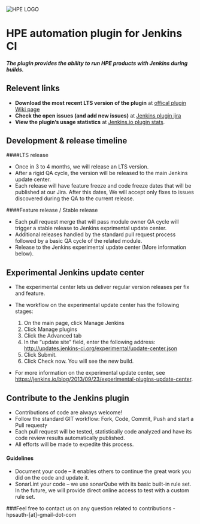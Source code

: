 ![HPE LOGO](https://upload.wikimedia.org/wikipedia/commons/thumb/4/46/Hewlett_Packard_Enterprise_logo.svg/200px-Hewlett_Packard_Enterprise_logo.svg.png)

# HPE automation plugin for Jenkins CI                        
##### The plugin provides the ability to run HPE products with Jenkins during builds.

## Relevent links
-	**Download the most recent LTS version of the plugin** at [offical plugin Wiki page](https://wiki.jenkins-ci.org/display/JENKINS/HP+Application+Automation+Tools)
-	**Check the open issues (and add new issues)** at [Jenkins plugin jira](https://issues.jenkins-ci.org/issues/?jql=project%20%3D%20JENKINS%20AND%20component%20%3D%20hp-application-automation-tools-plugin)
-	**View the plugin’s usage statistics** at [Jenkins.io plugin stats](http://stats.jenkins.io/plugin-installation-trend/hp-application-automation-tools-plugin.stats.json).

## Development & release timeline 
####LTS release
- Once in 3 to 4 months, we will release an LTS version.
- After a rigid QA cycle, the version will be released to the main Jenkins update center.
- Each release will have feature freeze and code freeze dates that will be published at our Jira. After this dates, We will accept only fixes to issues discovered during the QA to the current release.

####Feature release / Stable release
-	Each pull request merge that will pass module owner QA cycle will trigger a stable release to Jenkins exprimental update center.
- Additional releases handled by the standard pull request process followed by a basic QA cycle of the related module.
-	Release to the Jenkins experimental update center (More information below).
  
## Experimental Jenkins update center
- The experimental center lets us deliver regular version releases per fix and feature.
- The workflow on the experimental update center has the following stages:
	1. On the main page, click Manage Jenkins
	2. Click Manage plugins
	3. Click the Advanced tab
	4. In the “update site” field, enter the following address: http://updates.jenkins-ci.org/experimental/update-center.json
  5. Click Submit.
  6. Click Check now. You will see the new build.
	
- For more information on the experimental update center, see https://jenkins.io/blog/2013/09/23/experimental-plugins-update-center.

## Contribute to the Jenkins plugin
- Contributions of code are always welcome!
- Follow the standard GIT workflow: Fork, Code, Commit, Push and start a Pull requestץ
- Each pull request will be tested, statistically code analyzed and have its code review results automatically published.
- All efforts will be made to expedite this process.

#### Guidelines
- Document your code – it enables others to continue the great work you did on the code and update it.
- SonarLint your code – we use sonarQube with its basic built-in rule set. In the future, we will provide direct online access to test with a custom rule set.

###Feel free to contact us on any question related to contributions - hpsauth-[at]-gmail-dot-com



